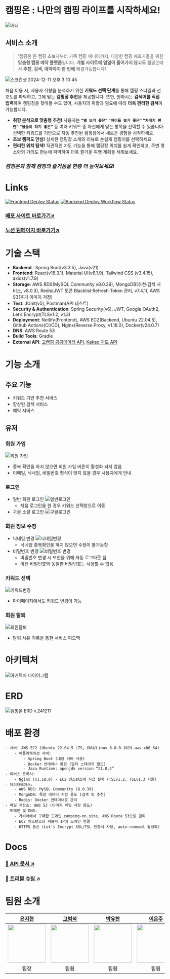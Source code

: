# 캠핑온 : 나만의 캠핑 라이프를 시작하세요!
![배너](https://github.com/user-attachments/assets/c6fcfce3-bdfa-41c4-8761-20fc76a4fa70)
## 서비스 소개
> '캠핑온'은 캠핑 초보자부터 가족 캠핑 매니아까지, 다양한 캠핑 애호가들을 위한 **맞춤형 캠핑 예약 플랫폼**입니다.
> **개별 사이트에 일일이 들어가지 않고도** 캠핑온에서 **추천, 검색, 예약까지 한 번에** 해결가능합니다!

![스크린샷 2024-12-11 오후 3 10 45](https://github.com/user-attachments/assets/737362ff-60d0-442a-98d1-8f83ee6eacda)


처음 이용 시, 사용자 취향을 분석하기 위한 **키워드 선택 단계**를 통해 캠핑 스타일과 선호도를 파악하고, 그에 맞는 **캠핑장 추천**을 제공합니다. 또한, 원하시는 **검색어를 직접 입력**하여 캠핑장을 찾아볼 수도 있어, 사용자의 취향과 필요에 따라 **더욱 편리한 검색**이 가능합니다.

- **취향 분석으로 맞춤형 추천!** 사용자는 **`“별 보기 좋은”` `“아이들 놀기 좋은”` `“차대기 편한”` `“물놀이 하기 좋은”`** 등 여러 키워드 중 자신에게 맞는 항목을 선택할 수 있습니다. 선택한 키워드를 기반으로 자동 추천된 캠핑장에서 새로운 경험을 시작하세요.
- **초보 캠퍼도 안심!** 상세한 캠핑장 소개와 리뷰로 손쉽게 캠핑지를 선택하세요.
- **편리한 위치 탐색!** 직관적인 지도 기능을 통해 캠핑장 위치를 쉽게 확인하고, 주변 명소와의 거리도 한눈에 파악하여 더욱 즐거운 여행 계획을 세워보세요.

### *캠핑온과 함께 캠핑의 즐거움을 한층 더 높여보세요!*

# Links
[![Frontend Deploy Status](https://api.netlify.com/api/v1/badges/169cac93-39c4-473b-aecf-3113627195c9/deploy-status)](https://app.netlify.com/sites/celadon-arithmetic-f4288c/deploys) [![Backend Deploy Workflow Status](https://github.com/CampingOn/CampingOn-BE/actions/workflows/deploy.yml/badge.svg)](https://github.com/CampingOn/CampingOn-BE/actions/workflows/deploy.yml)
### [배포 사이트 바로가기↗︎](https://camping-on.site)
### [노션 팀페이지 바로가기↗︎](https://elice-track.notion.site/camping-on-notion?pvs=4)

# 기술 스택
- **Backend** : Spring Boot(v3.3.5), Java(v21)
- **Frontend**: React(v18.3.1), Material UI(v6.1.9), Tailwind CSS (v3.4.15), axios(v1.7.8)
- **Storage**: AWS RDS(MySQL Community v8.0.39), MongoDB(추천·검색 서비스, v8.0.3), Redis(JWT 토큰 Blacklist·Refresh Token 관리, v7.4.1), AWS S3(후기 이미지 저장)
- **Test**: JUnit(v5), Postman(API 테스트)
- **Security & Authentication**: Spring Security(v6), JWT, Google OAuth2, Let’s Encrypt(TLSv1.2, v1.3)
- **Deployment**: Netlify(Frontend), AWS EC2(Backend, Ubuntu 22.04.5), Github Actions(CI/CD), Nginx(Reverse Proxy, v1.18.0), Docker(v24.0.7)
- **DNS**: AWS Route 53
- **Build Tools**: Gradle
- **External API**: [고캠핑 공공데이터 API](https://www.data.go.kr/data/15101933/openapi.do), [Kakao 지도 API](https://apis.map.kakao.com/)
  
# 기능 소개
## 주요 기능
- 키워드 기반 추천 서비스
- 향상된 검색 서비스
- 예약 서비스

## 유저
### 회원 가입
![회원 가입](https://github.com/user-attachments/assets/f9602f1f-1df4-4a5e-96d3-df4c2f577538)
- 중복 확인을 하지 않으면 회원 가입 버튼이 활성화 되지 않음
- 이메일, 닉네임, 비밀번호 형식이 맞지 않을 경우 사용자에게 안내

### 로그인
- 일반 회원 로그인
![일반로그인](https://github.com/user-attachments/assets/58fffab4-ae9d-4cf1-8464-1d1e1ba5a5f2)
  - 처음 로그인을 한 경우 키워드 선택창으로 이동
- 구글 소셜 로그인
![구글로그인](https://github.com/user-attachments/assets/64d8d82b-fe08-4165-800c-d3d7fa474d96)


### 회원 정보 수정
- 닉네임 변경
![닉네임변경](https://github.com/user-attachments/assets/990a5c6f-938b-4386-8a6e-e75ae8c032b8)
  - 닉네임 중복확인을 하지 않으면 수정이 불가능함
- 비밀번호 변경
![비밀번호 변경](https://github.com/user-attachments/assets/b8624a4c-70eb-4f63-9eca-377ab7c567aa)
  - 비밀번호 변경 시 보안을 위해 자동 로그아웃 됨
  - 이전 비밀번호와 동일한 비밀번호는 사용할 수 없음

### 키워드 선택
![키워드변경](https://github.com/user-attachments/assets/4b8a8e5e-c2c6-492a-852c-41a5ceddebea)
  - 마이페이지에서도 키워드 변경이 가능

### 회원 탈퇴
![회원탈퇴](https://github.com/user-attachments/assets/e799d909-19fc-4b58-96a9-30517de4e553)
  - 탈퇴 사유 기록을 통한 서비스 피드백

# 아키텍처
![아키텍처 다이어그램](https://github.com/user-attachments/assets/02a5b73b-b856-4df7-992d-7d1024193400)


# ERD
![캠핑온 ERD v.241211](https://github.com/user-attachments/assets/c6b15994-8dc8-474b-81ad-06807050f6ec)

# 배포 환경
```
- 서버: AWS EC2 (Ubuntu 22.04.5 LTS, GNU/Linux 6.8.0-1019-aws x86_64)
	- 애플리케이션 서버:
		- Spring Boot (내장 서버 사용)
		- Docker 컨테이너 환경 (멀티 스테이지 빌드)
		- Java Runtime: openjdk version “21.0.4”
- 리버스 프록시:
	- Nginx (v1.18.0) - EC2 인스턴스에 직접 설치 (TSLv1.2, TSLv1.3 지원)
- 데이터베이스:
	- AWS RDS: MySQL Community (8.0.39)
	- MongoDB: 특정 데이터 저장 용도 (검색 및 추천)
	- Redis: Docker 컨테이너로 관리
- 파일 저장소: AWS S3 (이미지 파일 저장 용도)
- 도메인 및 DNS:
	- 가비아에서 구매한 도메인 camping-on.site, AWS Route 53으로 관리
	- EC2 인스턴스의 퍼블릭 IP에 도메인 연결
	- HTTPS 통신 (Let’s Encrypt SSL/TSL 인증서 사용, auto-renewal 활성화)
```


# Docs
### [📄 API 문서 ↗︎](https://elice-track.notion.site/camping-on-api-docs?pvs=4)
### [🎯 트러블 슈팅 ↗︎](https://elice-track.notion.site/camping-on-trouble-shooting?v=0ca8756809124d7cb88d4ca112bdabd4&pvs=4)

# 팀원 소개

<div align="center">
  
|[윤지현](https://github.com/jhYun505)|[고범석](https://github.com/kobumseouk)|[박유찬](https://github.com/ParkYuChan03)|[이은주](https://github.com/silverzoo)|[이찬진](https://github.com/chanjin23)
|:---:|:---:|:---:|:---:|:---:|
|<img src="https://avatars.githubusercontent.com/u/81208791?v=4" width="120">|<img src="https://avatars.githubusercontent.com/u/73152527?v=4" width="120">|<img src="https://avatars.githubusercontent.com/u/173863179?v=4" width="120">|<img src="https://avatars.githubusercontent.com/u/27897137?v=4" width="120">|<img src="https://avatars.githubusercontent.com/u/160113940?v=4" width="120">|
|팀장|팀원|팀원|팀원|팀원|
